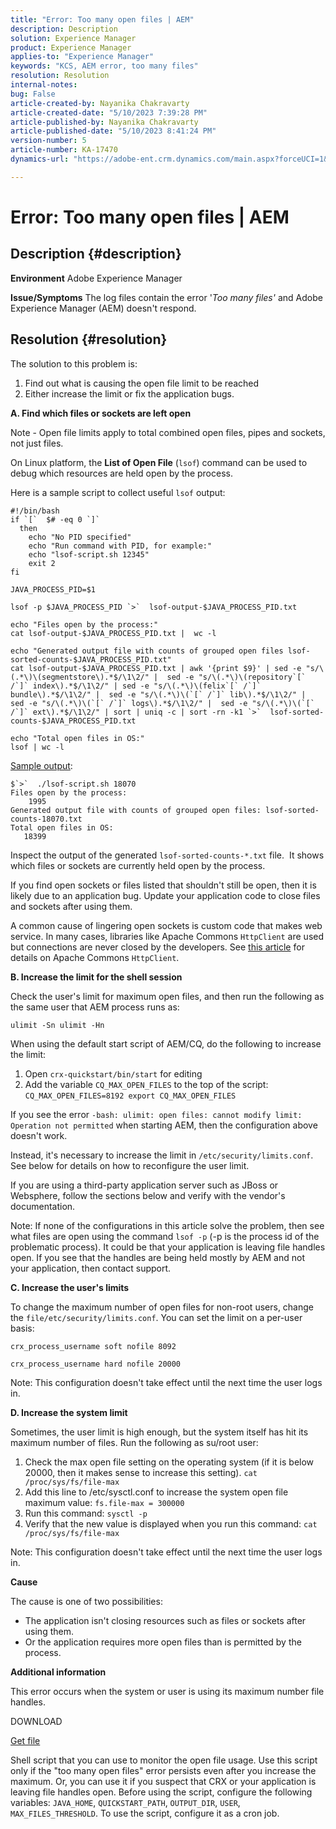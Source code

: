 ```yaml
---
title: "Error: Too many open files | AEM"
description: Description
solution: Experience Manager
product: Experience Manager
applies-to: "Experience Manager"
keywords: "KCS, AEM error, too many files"
resolution: Resolution
internal-notes: 
bug: False
article-created-by: Nayanika Chakravarty
article-created-date: "5/10/2023 7:39:28 PM"
article-published-by: Nayanika Chakravarty
article-published-date: "5/10/2023 8:41:24 PM"
version-number: 5
article-number: KA-17470
dynamics-url: "https://adobe-ent.crm.dynamics.com/main.aspx?forceUCI=1&pagetype=entityrecord&etn=knowledgearticle&id=d9420f5d-6aef-ed11-8849-6045bd006239"

---
```

# Error: Too many open files | AEM

## Description {#description}

<b>Environment</b>
Adobe Experience Manager


<b>Issue/Symptoms</b>
The log files contain the error '*Too many files'* and Adobe Experience Manager (AEM) doesn't respond.




## Resolution {#resolution}


The solution to this problem is:

1. Find out what is causing the open file limit to be reached
2. Either increase the limit or fix the application bugs.


<b>A. Find which files or sockets are left open</b>

Note - Open file limits apply to total combined open files, pipes and sockets, not just files.

On Linux platform, the <b>List of Open File</b> (`lsof`) command can be used to debug which resources are held open by the process.

Here is a sample script to collect useful `lsof` output:


```
#!/bin/bash
if `[`  $# -eq 0 `]` 
  then
    echo "No PID specified"
    echo "Run command with PID, for example:"
    echo "lsof-script.sh 12345"
    exit 2
fi
 
JAVA_PROCESS_PID=$1
 
lsof -p $JAVA_PROCESS_PID `>`  lsof-output-$JAVA_PROCESS_PID.txt
 
echo "Files open by the process:"
cat lsof-output-$JAVA_PROCESS_PID.txt |  wc -l
 
echo "Generated output file with counts of grouped open files lsof-sorted-counts-$JAVA_PROCESS_PID.txt"
cat lsof-output-$JAVA_PROCESS_PID.txt | awk '{print $9}' | sed -e "s/\(.*\)\(segmentstore\).*$/\1\2/" |  sed -e "s/\(.*\)\(repository`[` /`]` index\).*$/\1\2/" | sed -e "s/\(.*\)\(felix`[` /`]` bundle\).*$/\1\2/" |  sed -e "s/\(.*\)\(`[` /`]` lib\).*$/\1\2/" |  sed -e "s/\(.*\)\(`[` /`]` logs\).*$/\1\2/" |  sed -e "s/\(.*\)\(`[` /`]` ext\).*$/\1\2/" | sort | uniq -c | sort -rn -k1 `>`  lsof-sorted-counts-$JAVA_PROCESS_PID.txt
 
echo "Total open files in OS:"
lsof | wc -l
```


<u>Sample output</u>:


```
$`>`  ./lsof-script.sh 18070
Files open by the process:
    1995
Generated output file with counts of grouped open files: lsof-sorted-counts-18070.txt
Total open files in OS:
   18399
```


Inspect the output of the generated `lsof-sorted-counts-*.txt` file.  It shows which files or sockets are currently held open by the process.

If you find open sockets or files listed that shouldn't still be open, then it is likely due to an application bug. Update your application code to close files and sockets after using them.

A common cause of lingering open sockets is custom code that makes web service. In many cases, libraries like Apache Commons `HttpClient` are used but connections are never closed by the developers. See [this article](https://stackoverflow.com/questions/43454514/proper-usage-of-apache-httpclient-and-when-to-close-it) for details on Apache Commons `HttpClient`.

<b>B. Increase the limit for the shell session</b>

Check the user's limit for maximum open files, and then run the following as the same user that AEM process runs as:

`ulimit -Sn ulimit -Hn`

When using the default start script of AEM/CQ, do the following to increase the limit:

1. Open `crx-quickstart/bin/start` for editing
2. Add the variable `CQ_MAX_OPEN_FILES` to the top of the script:    `CQ_MAX_OPEN_FILES=8192 export CQ_MAX_OPEN_FILES`


If you see the error `-bash: ulimit: open files: cannot modify limit: Operation not permitted` when starting AEM, then the configuration above doesn't work.

Instead, it's necessary to increase the limit in `/etc/security/limits.conf`. See below for details on how to reconfigure the user limit.

If you are using a third-party application server such as JBoss or Websphere, follow the sections below and verify with the vendor's documentation.

Note: If none of the configurations in this article solve the problem, then see what files are open using the command `lsof -p` (-p is the process id of the problematic process). It could be that your application is leaving file handles open. If you see that the handles are being held mostly by AEM and not your application, then contact support.

<b>C. Increase the user's limits</b>

To change the maximum number of open files for non-root users, change the `file/etc/security/limits.conf`. You can set the limit on a per-user basis:

`crx_process_username soft nofile 8092`

`crx_process_username hard nofile 20000`

Note: This configuration doesn't take effect until the next time the user logs in.

<b>D. Increase the system limit</b>

Sometimes, the user limit is high enough, but the system itself has hit its maximum number of files. Run the following as su/root user:

1. Check the max open file setting on the operating system (if it is below 20000, then it makes sense to increase this setting).
    `cat /proc/sys/fs/file-max`
2. Add this line to /etc/sysctl.conf to increase the system open file maximum value:
    `fs.file-max = 300000`
3. Run this command:
    `sysctl -p`
4. Verify that the new value is displayed when you run this command:
    `cat /proc/sys/fs/file-max`


Note: This configuration doesn't take effect until the next time the user logs in.

<b>Cause</b>

The cause is one of two possibilities:

- The application isn't closing resources such as files or sockets after using them.
- Or the application requires more open files than is permitted by the process.


<b>Additional information</b>

This error occurs when the system or user is using its maximum number file handles.

DOWNLOAD

[Get file](https://helpx.adobe.com/experience-manager/kb/CQ55MonitoringTooManyOpenFiles/jcr:content/main-pars/download-section/download-1/file.res/disable-monitoring-scripts-1.0.zip "check_open_files.sh")

Shell script that you can use to monitor the open file usage. Use this script only if the "too many open files" error persists even after you increase the maximum. Or, you can use it if you suspect that CRX or your application is leaving file handles open. Before using the script, configure the following variables: `JAVA_HOME`, `QUICKSTART_PATH`, `OUTPUT_DIR`, `USER`, `MAX_FILES_THRESHOLD`. To use the script, configure it as a cron job.
